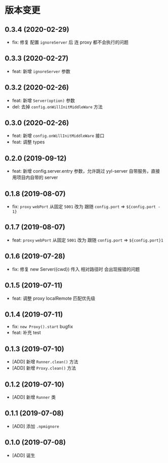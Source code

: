 # 版本变更
## 0.3.4 (2020-02-29)
* fix: 修复 配置 `ignoreServer` 后 连 proxy 都不会执行的问题

## 0.3.3 (2020-02-27)
* feat: 新增 `ignoreServer` 参数

## 0.3.2 (2020-02-26)
* feat: 新增 `Server(option)` 参数
* del: 去掉 `config.onWillInitMiddleWare` 方法

## 0.3.0 (2020-02-26)
* feat: 新增 `config.onWillInitMiddleWare` 接口
* feat: 调整 types 

## 0.2.0 (2019-09-12)
* feat: 新增 config.server.entry 参数，允许跳过 yyl-server 自带服务，直接用项目内自带的 server

## 0.1.8 (2019-08-07)
* fix: `proxy` `webPort` 从固定 `5001` 改为 跟随 `config.port` => `${config.port - 1}`

## 0.1.7 (2019-08-07)
* feat: `proxy` `webPort` 从固定 `5001` 改为 跟随 `config.port` => `${config.port}1`

## 0.1.6 (2019-07-28)
* fix: 修复 new Server({cwd}) 传入 相对路径时 会出现报错的问题

## 0.1.5 (2019-07-11)
* feat: 调整 proxy localRemote 匹配优先级

## 0.1.4 (2019-07-11)
* fix: `new Proxy().start` bugfix
* feat: 补充 test

## 0.1.3 (2019-07-10)
* [ADD] 新增 `Runner.clean()` 方法
* [ADD] 新增 `Proxy.clean()` 方法

## 0.1.2 (2019-07-10)
* [ADD] 新增 `Runner` 类

## 0.1.1 (2019-07-08)
* [ADD] 添加 `.npmignore`
## 0.1.0 (2019-07-08)
* [ADD] 诞生
